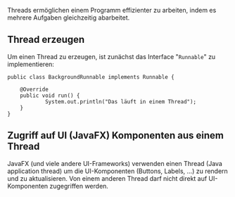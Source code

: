 Threads ermöglichen einem Programm effizienter zu arbeiten, indem es mehrere Aufgaben gleichzeitig abarbeitet.

## Thread erzeugen
Um einen Thread zu erzeugen, ist zunächst das Interface "`Runnable`" zu implementieren:
```
public class BackgroundRunnable implements Runnable {

	@Override
	public void run() {
			System.out.println("Das läuft in einem Thread");	
	}
}
```

## Zugriff auf UI (JavaFX) Komponenten aus einem Thread

JavaFX (und viele andere UI-Frameworks) verwenden einen Thread (Java application thread) um die UI-Komponenten (Buttons, Labels, ...) zu rendern und zu aktualisieren. Von einem anderen Thread darf nicht direkt auf UI-Komponenten zugegriffen werden.